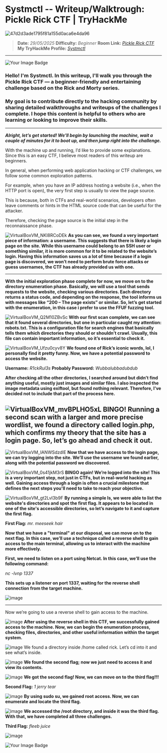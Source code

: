 # Systmctl -- Writeup/Walktrough: Pickle Rick CTF | TryHackMe

![47d2d3ade1795f81a155d0aca6e4da96](https://hackmd.io/_uploads/r1DK4f8zxe.jpg)

> **Date:** *29/05/2025*
> **Difficulty:** *Beginner*
> **Room Link:** *[Pickle Rick CTF](https://tryhackme.com/room/picklerick)*
> **My TryHackMe Profile:** *[Systmctl](https://tryhackme.com/p/systmctl)*

--- 

<img src="https://tryhackme-badges.s3.amazonaws.com/systmctl.png" alt="Your Image Badge" />

### Hello! I'm **Systmctl**. In this writeup, I'll walk you through the Pickle Rick CTF — a beginner-friendly and entertaining challenge based on the Rick and Morty series.

### My goal is to contribute directly to the hacking community by sharing detailed walkthroughs and writeups of the challenges I complete. I hope this content is helpful to others who are learning or looking to improve their skills.

---

***Alright, let’s get started! We’ll begin by launching the machine, wait a couple of minutes for it to boot up, and then jump right into the challenge.***

With the machine up and running, I’d like to provide some explanations. Since this is an easy CTF, I believe most readers of this writeup are beginners.

In general, when performing web application hacking or CTF challenges, we follow some common exploration patterns.

For example, when you have an IP address hosting a website (i.e., when the HTTP port is open), the very first step is usually to view the page source.

This is because, both in CTFs and real-world scenarios, developers often leave comments or hints in the HTML source code that can be useful for the attacker.

Therefore, checking the page source is the initial step in the reconnaissance phase.

![VirtualBoxVM_NKl8RCoDEk](https://hackmd.io/_uploads/H19RUz8zxg.png)
**As you can see, we found a very important piece of information: a username. This suggests that there is likely a login page on the site. While this username could belong to an SSH user or something similar, it is more common for it to be related to the website’s login. Having this information saves us a lot of time because if a login page is discovered, we won’t need to perform brute force attacks or guess usernames, the CTF has already provided us with one.**

---

**With the initial exploration phase complete for now, we move on to the directory enumeration phase. Basically, we will use a tool that sends requests to the website, checking various directories. Each directory returns a status code, and depending on the response, the tool informs us with messages like “200 – The page exists” or similar. So, let’s get started with the enumeration, in this case i prefer to use the FFUF fuzzing tool.**

![VirtualBoxVM_Q2M10ZBvSc](https://hackmd.io/_uploads/r1hiOzUMle.png)
**With our first scan complete, we can see that it found several directories, but one in particular caught my attention: robots.txt. This is a configuration file for search engines that basically tells them which directories they should or shouldn’t crawl. Usually, this file can contain important information, so it’s essential to check it.**

![VirtualBoxVM_Ufzu0cyv8Y](https://hackmd.io/_uploads/rkKKYGIGxx.png)
**We found one of Rick’s iconic words, lol, I personally find it pretty funny. Now, we have a potential password to access the website.**

**Username:** *R1ckRul3s*
**Probably Password:** *Wubbalubbadubdub*

**After checking all the other directories, I searched around but didn’t find anything useful, mostly just images and similar files. I also inspected the image metadata using exiftool, but found nothing relevant. Therefore, I’ve decided not to include that part of the process here.**

![VirtualBoxVM_mvBPLHO5xL](https://hackmd.io/_uploads/rkrn6GIfgl.png)
**BINGO! Running a second scan with a larger and more precise wordlist, we found a directory called login.php, which confirms my theory that the site has a login page. So, let’s go ahead and check it out.**
---

![VirtualBoxVM_IANWSdzdIE](https://hackmd.io/_uploads/Hk_MAfUMgx.png)
**Now that we have access to the login page, we can try logging into the site. We’ll use the username we found earlier, along with the potential password we discovered.**

![VirtualBoxVM_0s41jkM3rS](https://hackmd.io/_uploads/S17uRMLfgl.png)
**BINGO again! We’re logged into the site!
This is a very important step, not just in CTFs, but in real-world hacking as well. Gaining access through a login is often a crucial milestone that defines the next steps you'll need to take to reach your objective.**

![VirtualBoxVM_gt2LvI3b9F](https://hackmd.io/_uploads/ry5V1mLGlg.png)
**By running a simple ls, we were able to list the website's directories and spot the first flag. It appears to be located in one of the site's accessible directories, so let’s navigate to it and capture the first flag.**

**First Flag:** *mr. meeseek hair*

**Now that we have a "terminal" at our disposal, we can move on to the next flag. In this case, we’ll use a technique called a reverse shell to gain access to the main terminal, allowing us to interact with the machine more effectively.**

**First, we need to listen on a port using Netcat. In this case, we’ll use the following command:**

*nc -lvnp 1337*

**This sets up a listener on port 1337, waiting for the reverse shell connection from the target machine.**

![image](https://hackmd.io/_uploads/ryB7WmIMlx.png)

---

Now we’re going to use a reverse shell to gain access to the machine.

![image](https://hackmd.io/_uploads/HJMhGQLMlx.png)
**After using the reverse shell in this CTF, we successfully gained access to the machine. Now, we can begin the enumeration process, checking files, directories, and other useful information within the target system.**

![image](https://hackmd.io/_uploads/BJY_mXIfge.png)
We found a directory inside /home called rick. Let’s cd into it and see what’s inside.

![image](https://hackmd.io/_uploads/HktzVQLfll.png)
**We found the second flag; now we just need to access it and view its contents.**

![image](https://hackmd.io/_uploads/SJFKV78fle.png)
**We got the second flag! Now, we can move on to the third flag!!!**

**Second Flag:** *1 jerry tear*

![image](https://hackmd.io/_uploads/HktfHXIzel.png)
**By using sudo su, we gained root access. Now, we can enumerate and locate the third flag.**

![image](https://hackmd.io/_uploads/r1z5BQ8Gxl.png)
**We accessed the /root directory, and inside it was the third flag. With that, we have completed all three challenges.**

**Third Flag:** *fleeb juice*

![image](https://hackmd.io/_uploads/SJfbUmUfel.png)

<img src="https://tryhackme-badges.s3.amazonaws.com/systmctl.png" alt="Your Image Badge" />